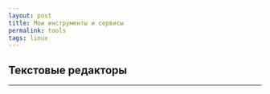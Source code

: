 ```yaml
---
layout: post 
title: Мои инструменты и сервисы
permalink: tools
tags: linux
--- 
```


## Текстовые редакторы

----

